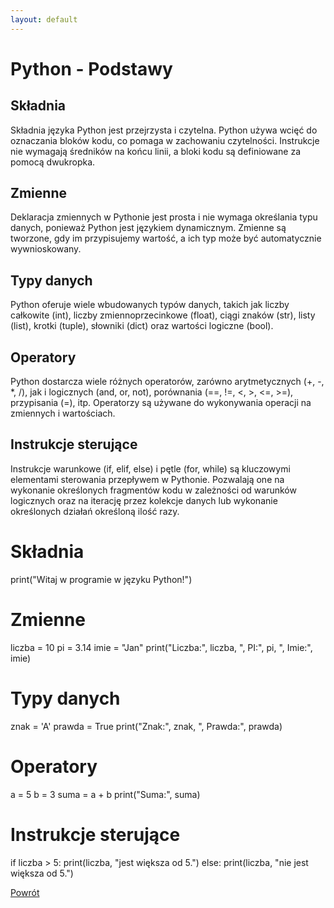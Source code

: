 ```yaml
---
layout: default
---
```


# Python - Podstawy

## Składnia
Składnia języka Python jest przejrzysta i czytelna. Python używa wcięć do oznaczania bloków kodu, co pomaga w zachowaniu czytelności. Instrukcje nie wymagają średników na końcu linii, a bloki kodu są definiowane za pomocą dwukropka.

## Zmienne
Deklaracja zmiennych w Pythonie jest prosta i nie wymaga określania typu danych, ponieważ Python jest językiem dynamicznym. Zmienne są tworzone, gdy im przypisujemy wartość, a ich typ może być automatycznie wywnioskowany.

## Typy danych
Python oferuje wiele wbudowanych typów danych, takich jak liczby całkowite (int), liczby zmiennoprzecinkowe (float), ciągi znaków (str), listy (list), krotki (tuple), słowniki (dict) oraz wartości logiczne (bool).

## Operatory
Python dostarcza wiele różnych operatorów, zarówno arytmetycznych (+, -, *, /), jak i logicznych (and, or, not), porównania (==, !=, <, >, <=, >=), przypisania (=), itp. Operatorzy są używane do wykonywania operacji na zmiennych i wartościach.

## Instrukcje sterujące
Instrukcje warunkowe (if, elif, else) i pętle (for, while) są kluczowymi elementami sterowania przepływem w Pythonie. Pozwalają one na wykonanie określonych fragmentów kodu w zależności od warunków logicznych oraz na iterację przez kolekcje danych lub wykonanie określonych działań określoną ilość razy.

# Składnia
print("Witaj w programie w języku Python!")

# Zmienne
liczba = 10
pi = 3.14
imie = "Jan"
print("Liczba:", liczba, ", PI:", pi, ", Imie:", imie)

# Typy danych
znak = 'A'
prawda = True
print("Znak:", znak, ", Prawda:", prawda)

# Operatory
a = 5
b = 3
suma = a + b
print("Suma:", suma)

# Instrukcje sterujące
if liczba > 5:
    print(liczba, "jest większa od 5.")
else:
    print(liczba, "nie jest większa od 5.")

[Powrót](../)
